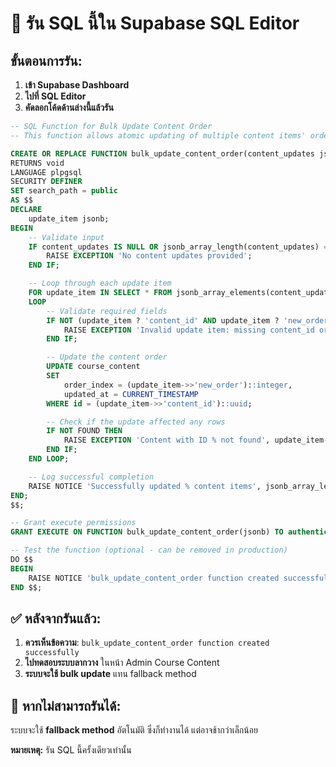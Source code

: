 # 🔧 รัน SQL นี้ใน Supabase SQL Editor

## ขั้นตอนการรัน:

1. **เข้า Supabase Dashboard**
2. **ไปที่ SQL Editor** 
3. **คัดลอกโค้ดด้านล่างนี้แล้วรัน**

```sql
-- SQL Function for Bulk Update Content Order
-- This function allows atomic updating of multiple content items' order_index

CREATE OR REPLACE FUNCTION bulk_update_content_order(content_updates jsonb)
RETURNS void
LANGUAGE plpgsql
SECURITY DEFINER
SET search_path = public
AS $$
DECLARE
    update_item jsonb;
BEGIN
    -- Validate input
    IF content_updates IS NULL OR jsonb_array_length(content_updates) = 0 THEN
        RAISE EXCEPTION 'No content updates provided';
    END IF;

    -- Loop through each update item
    FOR update_item IN SELECT * FROM jsonb_array_elements(content_updates)
    LOOP
        -- Validate required fields
        IF NOT (update_item ? 'content_id' AND update_item ? 'new_order') THEN
            RAISE EXCEPTION 'Invalid update item: missing content_id or new_order';
        END IF;

        -- Update the content order
        UPDATE course_content 
        SET 
            order_index = (update_item->>'new_order')::integer,
            updated_at = CURRENT_TIMESTAMP
        WHERE id = (update_item->>'content_id')::uuid;

        -- Check if the update affected any rows
        IF NOT FOUND THEN
            RAISE EXCEPTION 'Content with ID % not found', update_item->>'content_id';
        END IF;
    END LOOP;

    -- Log successful completion
    RAISE NOTICE 'Successfully updated % content items', jsonb_array_length(content_updates);
END;
$$;

-- Grant execute permissions
GRANT EXECUTE ON FUNCTION bulk_update_content_order(jsonb) TO authenticated;

-- Test the function (optional - can be removed in production)
DO $$
BEGIN
    RAISE NOTICE 'bulk_update_content_order function created successfully';
END $$;
```

## ✅ หลังจากรันแล้ว:

1. **ควรเห็นข้อความ**: `bulk_update_content_order function created successfully`
2. **ไปทดสอบระบบลากวาง** ในหน้า Admin Course Content
3. **ระบบจะใช้ bulk update** แทน fallback method

## 🔧 หากไม่สามารถรันได้:

ระบบจะใช้ **fallback method** อัตโนมัติ ซึ่งก็ทำงานได้ แต่อาจช้ากว่าเล็กน้อย

**หมายเหตุ:** รัน SQL นี้ครั้งเดียวเท่านั้น